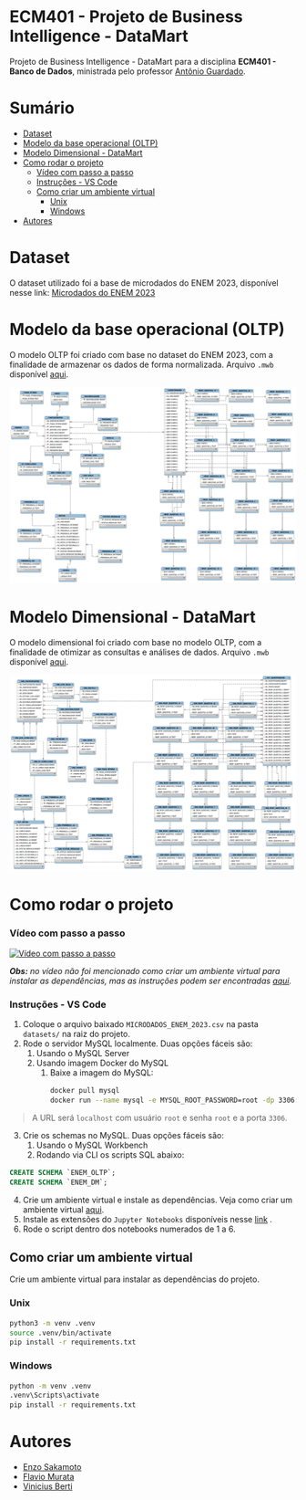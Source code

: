 # ECM401 - Projeto de Business Intelligence - DataMart

Projeto de Business Intelligence - DataMart para a disciplina **ECM401 - Banco de Dados**, ministrada pelo professor [Antônio Guardado](https://www.linkedin.com/in/antonio-fernando-nunes-guardado-7bb40b135/).

# Sumário
- [Dataset](#dataset)
- [Modelo da base operacional (OLTP)](#modelo-da-base-operacional-oltp)
- [Modelo Dimensional - DataMart](#modelo-dimensional---datamart)
- [Como rodar o projeto](#como-rodar-o-projeto)
    - [Vídeo com passo a passo](#vídeo-com-passo-a-passo)
    - [Instruções - VS Code](#instruções---vs-code)
  - [Como criar um ambiente virtual](#como-criar-um-ambiente-virtual)
    - [Unix](#unix)
    - [Windows](#windows)
- [Autores](#autores)

# Dataset

O dataset utilizado foi a base de microdados do ENEM 2023, disponível nesse link: [Microdados do ENEM 2023](https://www.gov.br/inep/pt-br/acesso-a-informacao/dados-abertos/microdados/enem)

# Modelo da base operacional (OLTP)

O modelo OLTP foi criado com base no dataset do ENEM 2023, com a finalidade de armazenar os dados de forma normalizada. Arquivo `.mwb` disponível [aqui](./modelos/Modelo-OLTP.mwb).

![Modelo OLTP](./modelos/OLTP.png)

# Modelo Dimensional - DataMart

O modelo dimensional foi criado com base no modelo OLTP, com a finalidade de otimizar as consultas e análises de dados. Arquivo `.mwb` disponível [aqui](./modelos/Modelo-DM.mwb).

![Modelo Dimensional](./modelos/DM.png)

# Como rodar o projeto

### Vídeo com passo a passo

[![Vídeo com passo a passo](https://img.youtube.com/vi/NzI7v51CfVo/sddefault.jpg)](https://youtu.be/NzI7v51CfVo)

***Obs:** no vídeo não foi mencionado como criar um ambiente virtual para instalar as dependências, mas as instruções podem ser encontradas [aqui](#como-criar-um-ambiente-virtual).*

### Instruções - VS Code

1. Coloque o arquivo baixado `MICRODADOS_ENEM_2023.csv` na pasta `datasets/` na raiz do projeto.
2. Rode o servidor MySQL localmente. Duas opções fáceis são:
   1. Usando o MySQL Server
   2. Usando imagem Docker do MySQL
      1. Baixe a imagem do MySQL:
         ```bash
         docker pull mysql
         docker run --name mysql -e MYSQL_ROOT_PASSWORD=root -dp 3306:3306 mysql
         ```
> A URL será `localhost` com usuário `root` e senha `root` e a porta `3306`.
> 
3. Crie os schemas no MySQL. Duas opções fáceis são:
   1. Usando o MySQL Workbench
   2. Rodando via CLI os scripts SQL abaixo:

```sql
CREATE SCHEMA `ENEM_OLTP`;
CREATE SCHEMA `ENEM_DM`;
```

4. Crie um ambiente virtual e instale as dependências. Veja como criar um ambiente virtual [aqui](#como-criar-um-ambiente-virtual).
5. Instale as extensões do `Jupyter Notebooks` disponíveis nesse [link](https://marketplace.visualstudio.com/items?itemName=ms-toolsai.jupyter) .
6. Rode o script dentro dos notebooks numerados de 1 a 6.

## Como criar um ambiente virtual

Crie um ambiente virtual para instalar as dependências do projeto.

### Unix

```bash
python3 -m venv .venv
source .venv/bin/activate
pip install -r requirements.txt
```

### Windows

```bash
python -m venv .venv
.venv\Scripts\activate
pip install -r requirements.txt
```
# Autores

- [Enzo Sakamoto](https://linkedin.com/in/enzosakamoto)
- [Flavio Murata](https://linkedin.com/in/02mrt/)
- [Vinicius Berti](https://linkedin.com/in/vinicius-berti-a80354209/)